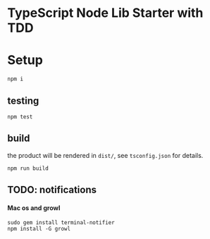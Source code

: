 # TypeScript Node Lib Starter with TDD

# Setup

```
npm i
```
## testing

```
npm test
```

## build

the product will be rendered in `dist/`, see `tsconfig.json` for details.
```
npm run build
```

## TODO: notifications 

#### Mac os and growl

```
sudo gem install terminal-notifier
npm install -G growl
```
